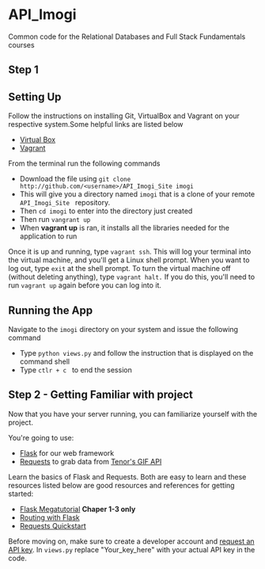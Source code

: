 # API_Imogi

Common code for the Relational Databases and Full Stack Fundamentals courses
## Step 1
## Setting Up
Follow the instructions on installing Git, VirtualBox and Vagrant on your respective system.Some helpful links are listed below
* [Virtual Box](https://www.virtualbox.org/wiki/Linux_Downloads)
* [Vagrant](https://www.vagrantup.com/downloads.html)

From the terminal run the following commands 
- Download the file using ```git clone http://github.com/<username>/API_Imogi_Site imogi```
- This will give you a directory named ```imogi``` that is a clone of your remote ```API_Imogi_Site ``` repository.
- Then ```cd imogi``` to enter into the directory just created
- Then run ```vangrant up```
- When **vagrant up** is ran, it installs all the libraries needed for the application to run

Once it is up and running, type ```vagrant ssh```. This will log your terminal into the virtual machine, and you'll get a Linux
shell prompt. When you want to log out, type ```exit``` at the shell prompt. To turn the virtual machine off (without deleting
anything), type ```vagrant halt.``` If you do this, you'll need to run ```vagrant up``` again before you can log into it.

## Running the App
Navigate to the ```imogi``` directory on your system and issue the following command
- Type ```python views.py``` and follow the instruction that is displayed on the command shell
- Type ```ctlr + c ``` to end the session

## Step 2 - Getting Familiar with project

Now that you have your server running, you can familiarize yourself with the project.

You're going to use:

- [Flask](http://flask.pocoo.org/docs/1.0/) for our web framework
- [Requests](http://docs.python-requests.org/en/master/) to grab data from [Tenor's GIF API](https://tenor.com/gifapi)

 Learn the basics of Flask and Requests. Both are easy to learn and these resources listed below are good resources and references for getting started: 
  * [Flask Megatutorial](https://blog.miguelgrinberg.com/post/the-flask-mega-tutorial-part-i-hello-world) **Chaper 1-3 only**
  * [Routing with Flask](https://www.rithmschool.com/courses/flask-fundamentals/routing-with-flask)
  * [Requests Quickstart](http://docs.python-requests.org/en/master/user/quickstart/)

Before moving on, make sure to create a developer account and [request an API key](https://tenor.com/gifapi/documentation). 
   In `views.py` replace "Your_key_here" with your actual API key in the code.
